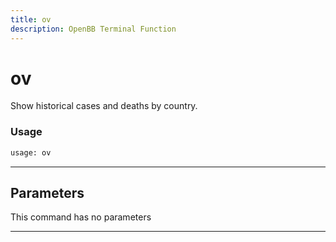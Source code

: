 ```yaml
---
title: ov
description: OpenBB Terminal Function
---
```


# ov

Show historical cases and deaths by country.

### Usage

```python
usage: ov
```

---

## Parameters

This command has no parameters

---

